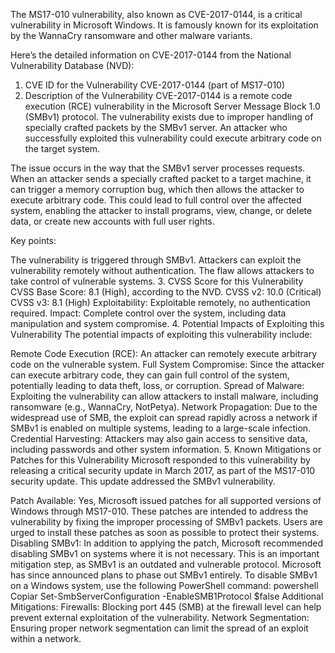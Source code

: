 
The MS17-010 vulnerability, also known as CVE-2017-0144, is a critical vulnerability in Microsoft Windows. It is famously known for its exploitation by the WannaCry ransomware and other malware variants.

Here’s the detailed information on CVE-2017-0144 from the National Vulnerability Database (NVD):

1. CVE ID for the Vulnerability
CVE-2017-0144 (part of MS17-010)
2. Description of the Vulnerability
CVE-2017-0144 is a remote code execution (RCE) vulnerability in the Microsoft Server Message Block 1.0 (SMBv1) protocol. The vulnerability exists due to improper handling of specially crafted packets by the SMBv1 server. An attacker who successfully exploited this vulnerability could execute arbitrary code on the target system.

The issue occurs in the way that the SMBv1 server processes requests. When an attacker sends a specially crafted packet to a target machine, it can trigger a memory corruption bug, which then allows the attacker to execute arbitrary code. This could lead to full control over the affected system, enabling the attacker to install programs, view, change, or delete data, or create new accounts with full user rights.

Key points:

The vulnerability is triggered through SMBv1.
Attackers can exploit the vulnerability remotely without authentication.
The flaw allows attackers to take control of vulnerable systems.
3. CVSS Score for this Vulnerability
CVSS Base Score: 8.1 (High), according to the NVD.
CVSS v2: 10.0 (Critical)
CVSS v3: 8.1 (High)
Exploitability: Exploitable remotely, no authentication required.
Impact: Complete control over the system, including data manipulation and system compromise.
4. Potential Impacts of Exploiting this Vulnerability
The potential impacts of exploiting this vulnerability include:

Remote Code Execution (RCE): An attacker can remotely execute arbitrary code on the vulnerable system.
Full System Compromise: Since the attacker can execute arbitrary code, they can gain full control of the system, potentially leading to data theft, loss, or corruption.
Spread of Malware: Exploiting the vulnerability can allow attackers to install malware, including ransomware (e.g., WannaCry, NotPetya).
Network Propagation: Due to the widespread use of SMB, the exploit can spread rapidly across a network if SMBv1 is enabled on multiple systems, leading to a large-scale infection.
Credential Harvesting: Attackers may also gain access to sensitive data, including passwords and other system information.
5. Known Mitigations or Patches for this Vulnerability
Microsoft responded to this vulnerability by releasing a critical security update in March 2017, as part of the MS17-010 security update. This update addressed the SMBv1 vulnerability.

Patch Available: Yes, Microsoft issued patches for all supported versions of Windows through MS17-010. These patches are intended to address the vulnerability by fixing the improper processing of SMBv1 packets. Users are urged to install these patches as soon as possible to protect their systems.
Disabling SMBv1: In addition to applying the patch, Microsoft recommended disabling SMBv1 on systems where it is not necessary. This is an important mitigation step, as SMBv1 is an outdated and vulnerable protocol. Microsoft has since announced plans to phase out SMBv1 entirely.
To disable SMBv1 on a Windows system, use the following PowerShell command:
powershell
Copiar
Set-SmbServerConfiguration -EnableSMB1Protocol $false
Additional Mitigations:
Firewalls: Blocking port 445 (SMB) at the firewall level can help prevent external exploitation of the vulnerability.
Network Segmentation: Ensuring proper network segmentation can limit the spread of an exploit within a network.
